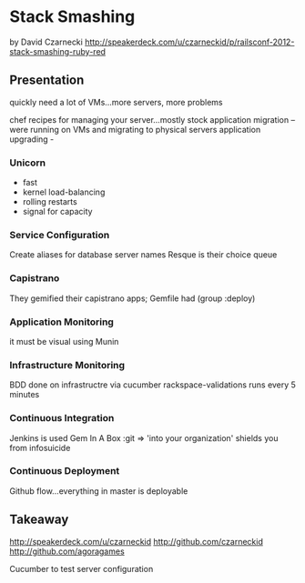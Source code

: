 # Stack Smashing
by David Czarnecki
http://speakerdeck.com/u/czarneckid/p/railsconf-2012-stack-smashing-ruby-red

## Presentation

quickly need a lot of VMs…more servers, more problems

chef recipes for managing your server…mostly stock
application migration – were running on VMs and migrating to physical servers
application upgrading - 
### Unicorn 

* fast
* kernel load-balancing
* rolling restarts
* signal for capacity

### Service Configuration

Create aliases for database server names
Resque is their choice queue

### Capistrano

They gemified their capistrano apps;
Gemfile had (group :deploy)

### Application Monitoring

it must be visual
using Munin  

### Infrastructure Monitoring

BDD done on infrastructre via cucumber
rackspace-validations runs every 5 minutes

### Continuous Integration

Jenkins is used
Gem In A Box
:git => 'into your organization' shields you from infosuicide

### Continuous Deployment

Github flow…everything in master is deployable

## Takeaway
http://speakerdeck.com/u/czarneckid
http://github.com/czarneckid
http://github.com/agoragames

Cucumber to test server configuration